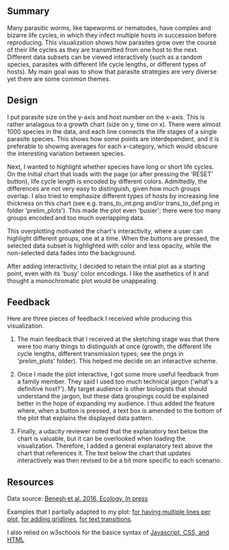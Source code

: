 ## Summary

Many parasitic worms, like tapeworms or nematodes, have complex and bizarre life cycles, in which they infect multiple hosts in succession before reproducing. This visualization shows how parasites grow over the course of their life cycles as they are transmitted from one host to the next. Different data subsets can be viewed interactively (such as a random species, parasites with different life cycle lengths, or different types of hosts). My main goal was to show that parasite strategies are very diverse yet there are some common themes.

## Design

I put parasite size on the y-axis and host number on the x-axis. This is rather analagous to a growth chart (size on y, time on x). There were almost 1000 species in the data, and each line connects the life stages of a single parasite species. This shows how some points are interdependent, and it is preferable to showing averages for each x-category, which would obscure the interesting variation between species.

Next, I wanted to highlight whether species have long or short life cycles. On the initial chart that loads with the page (or after pressing the 'RESET' button), life cycle length is encoded by different colors. Admittedly, the differences are not very easy to distinguish, given how much groups overlap. I also tried to emphasize different types of hosts by increasing line thickness on this chart (see e.g. trans_to_int.png and/or trans_to_def.png in folder 'prelim_plots'). This made the plot even 'busier'; there were too many groups encoded and too much overlapping data.

This overplotting motivated the chart's interactivity, where a user can highlight different groups, one at a time. When the buttons are pressed, the selected data subset is highlighted with color and less opacity, while the non-selected data fades into the background.

After adding interactivity, I decided to retain the intial plot as a starting point, even with its 'busy' color encodings. I like the asethetics of it and thought a monochromatic plot would be unappealing.

## Feedback

Here are three pieces of feedback I received while producing this visualization.

1. The main feedback that I received at the sketching stage was that there were too many things to distinguish at once (growth, the different life cycle lengths, different transmission types; see the pngs in 'prelim_plots' folder). This helped me decide on an interactive scheme. 

2. Once I made the plot interactive, I got some more useful feedback from a family member. They said I used too much technical jargon ('what's a definitive host?'). My target audience is other biologists that should understand the jargon, but these data groupings could be explained better in the hope of expanding my audience. I thus added the feature where, when a button is pressed, a text box is amended to the bottom of the plot that explains the displayed data pattern.

3. Finally, a udacity reviewer noted that the explanatory text below the chart is valuable, but it can be overlooked when loading the visualization. Therefore, I added a general explanatory text above the chart that references it. The text below the chart that updates interactively was then revised to be a bit more specific to each scenario.

## Resources
Data source: [Benesh et al. 2016. Ecology. In press](http://onlinelibrary.wiley.com/doi/10.1002/ecy.1680/full)

Examples that I partially adapted to my plot:
[for having multiple lines per plot](http://bl.ocks.org/d3noob/d8be922a10cb0b148cd5),
[for adding gridlines](https://bl.ocks.org/d3noob/c506ac45617cf9ed39337f99f8511218),
[for text transitions](http://bl.ocks.org/mbostock/f7dcecb19c4af317e464).

I also relied on w3schools for the basice syntax of [Javascript, CSS, and HTML](http://www.w3schools.com/)